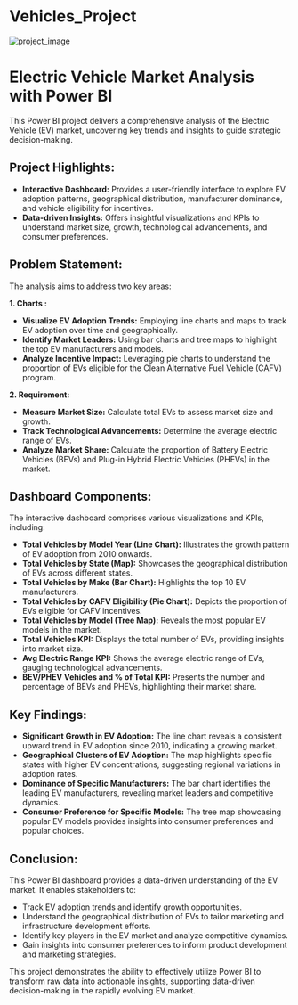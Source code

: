 # Vehicles_Project
![project_image](https://github.com/Shangdeptrai/Vehicles_Project/assets/149283589/df88bde9-ff88-4129-b81e-566ae91af22e)

# Electric Vehicle Market Analysis with Power BI 

This Power BI project delivers a comprehensive analysis of the Electric Vehicle (EV) market, uncovering key trends and insights to guide strategic decision-making. 

## Project Highlights:

* **Interactive Dashboard:** Provides a user-friendly interface to explore EV adoption patterns, geographical distribution, manufacturer dominance, and vehicle eligibility for incentives. 
* **Data-driven Insights:** Offers insightful visualizations and KPIs to understand market size, growth, technological advancements, and consumer preferences.

## Problem Statement:

The analysis aims to address two key areas:

**1. Charts :**

* **Visualize EV Adoption Trends:** Employing line charts and maps to track EV adoption over time and geographically.
* **Identify Market Leaders:** Using bar charts and tree maps to highlight the top EV manufacturers and models.
* **Analyze Incentive Impact:**  Leveraging pie charts to understand the proportion of EVs eligible for the Clean Alternative Fuel Vehicle (CAFV) program.

**2. Requirement:**

* **Measure Market Size:** Calculate total EVs to assess market size and growth.
* **Track Technological Advancements:**  Determine the average electric range of EVs.
* **Analyze Market Share:** Calculate the proportion of Battery Electric Vehicles (BEVs) and Plug-in Hybrid Electric Vehicles (PHEVs) in the market.

## Dashboard Components:

The interactive dashboard comprises various visualizations and KPIs, including:

* **Total Vehicles by Model Year (Line Chart):**  Illustrates the growth pattern of EV adoption from 2010 onwards.
* **Total Vehicles by State (Map):**  Showcases the geographical distribution of EVs across different states.
* **Total Vehicles by Make (Bar Chart):**  Highlights the top 10 EV manufacturers.
* **Total Vehicles by CAFV Eligibility (Pie Chart):**  Depicts the proportion of EVs eligible for CAFV incentives.
* **Total Vehicles by Model (Tree Map):**  Reveals the most popular EV models in the market.
* **Total Vehicles KPI:** Displays the total number of EVs, providing insights into market size.
* **Avg Electric Range KPI:** Shows the average electric range of EVs, gauging technological advancements.
* **BEV/PHEV Vehicles and % of Total KPI:** Presents the number and percentage of BEVs and PHEVs, highlighting their market share.

## Key Findings:

* **Significant Growth in EV Adoption:** The line chart reveals a consistent upward trend in EV adoption since 2010, indicating a growing market.
* **Geographical Clusters of EV Adoption:** The map highlights specific states with higher EV concentrations, suggesting regional variations in adoption rates.
* **Dominance of Specific Manufacturers:** The bar chart identifies the leading EV manufacturers, revealing market leaders and competitive dynamics.
* **Consumer Preference for Specific Models:** The tree map showcasing popular EV models provides insights into consumer preferences and popular choices.

## Conclusion:

This Power BI dashboard provides a data-driven understanding of the EV market. It enables stakeholders to:

* Track EV adoption trends and identify growth opportunities.
* Understand the geographical distribution of EVs to tailor marketing and infrastructure development efforts.
* Identify key players in the EV market and analyze competitive dynamics.
* Gain insights into consumer preferences to inform product development and marketing strategies. 

This project demonstrates the ability to effectively utilize Power BI to transform raw data into actionable insights, supporting data-driven decision-making in the rapidly evolving EV market. 
